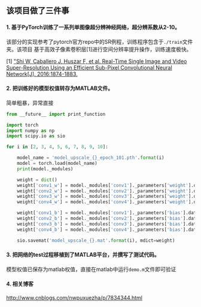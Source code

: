  ## 该项目做了三件事

#### 1. 基于PyTorch训练了一系列单图像超分辨神经网络，超分辨系数从2-10。
该部分的实现参考了pytorch官方repo中的SR例程，训练程序包含于`./train`文件夹。该项目
基于高效子像素卷积层[1]进行空间分辨率提升操作，训练速度极快。

[1] ["Shi W, Caballero J, Huszar F, et al. Real-Time Single Image and
    Video Super-Resolution Using an Efficient Sub-Pixel Convolutional
    Neural Network[J]. 2016:1874-1883.](https://arxiv.org/abs/1609.05158)


#### 2. 把训练好的模型权值转存为MATLAB文件。
简单粗暴，异常直接
```python
from __future__ import print_function

import torch
import numpy as np
import scipy.io as sio

for i in [2, 3, 4, 5, 6, 7, 8, 9, 10]:

    model_name = 'model_upscale_{}_epoch_101.pth'.format(i)
    model = torch.load(model_name)
    print(model._modules)

    weight = dict()
    weight['conv1_w'] = model._modules['conv1']._parameters['weight'].data.cpu().numpy()
    weight['conv2_w'] = model._modules['conv2']._parameters['weight'].data.cpu().numpy()
    weight['conv3_w'] = model._modules['conv3']._parameters['weight'].data.cpu().numpy()
    weight['conv4_w'] = model._modules['conv4']._parameters['weight'].data.cpu().numpy()

    weight['conv1_b'] = model._modules['conv1']._parameters['bias'].data.cpu().numpy()
    weight['conv2_b'] = model._modules['conv2']._parameters['bias'].data.cpu().numpy()
    weight['conv3_b'] = model._modules['conv3']._parameters['bias'].data.cpu().numpy()
    weight['conv4_b'] = model._modules['conv4']._parameters['bias'].data.cpu().numpy()

    sio.savemat('model_upscale_{}.mat'.format(i), mdict=weight)
```

#### 3. 把网络的test过程移植到了MATLAB平台，并撰写了测试代码。
模型权值已保存为matlab权值，直接在matlab中运行`demo.m`文件即可验证

#### 4. 相关博客
http://www.cnblogs.com/nwpuxuezha/p/7834344.html 

